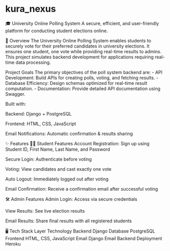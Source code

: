 # kura_nexus
🎓 University Online Polling System
A secure, efficient, and user-friendly platform for conducting student elections online.


📌 Overview
The University Online Polling System enables students to securely vote for their preferred candidates in university elections.
It ensures one student, one vote while providing real-time results to admins.
This project simulates backend development for applications requiring real-time data processing.

Project Goals
The primary objectives of the poll system backend are: - API Development: Build APIs for creating polls, voting, and fetching results. - Database Efficiency: Design schemas optimized for real-time result computation. - Documentation: Provide detailed API documentation using Swagger.

Built with:

Backend: Django + PostgreSQL

Frontend: HTML, CSS, JavaScript

Email Notifications: Automatic confirmation & results sharing

✨ Features
🧑‍🎓 Student Features
Account Registration: Sign up using Student ID, First Name, Last Name, and Password

Secure Login: Authenticate before voting

Voting: View candidates and cast exactly one vote

Auto Logout: Immediately logged out after voting

Email Confirmation: Receive a confirmation email after successful voting

🛠 Admin Features
Admin Login: Access via secure credentials

View Results: See live election results

Email Results: Share final results with all registered students

🖥 Tech Stack
Layer	Technology
Backend	Django
Database	PostgreSQL
Frontend	HTML, CSS, JavaScript
Email	Django Email Backend
Deployment	Heroku 

